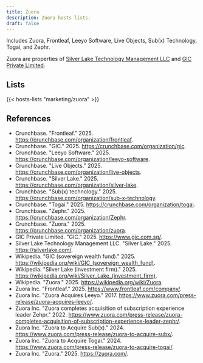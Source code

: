 ```yaml
---
title: Zuora
description: Zuora hosts lists.
draft: false
---
```


Includes Zuora, Frontleaf, Leeyo Software, Live Objects, Sub(x) Technology, Togai, and Zephr.

Zuora are properties of [Silver Lake Technology Management LLC](https://silverlake.com/) and [GIC Private Limited](https://www.gic.com.sg/).

## Lists

{{< hosts-lists "marketing/zuora" >}}

## References

+ Crunchbase. "Frontleaf." 2025. https://crunchbase.com/organization/frontleaf.
+ Crunchbase. "GIC." 2025. https://crunchbase.com/organization/gic.
+ Crunchbase. "Leeyo Software." 2025. https://crunchbase.com/organization/leeyo-software.
+ Crunchbase. "Live Objects." 2025. https://crunchbase.com/organization/live-objects.
+ Crunchbase. "Silver Lake." 2025. https://crunchbase.com/organization/silver-lake.
+ Crunchbase. "Sub(x) technology." 2025. https://crunchbase.com/organization/sub-x-technology.
+ Crunchbase. "Togai." 2025. https://crunchbase.com/organization/togai.
+ Crunchbase. "Zephr." 2025. https://crunchbase.com/organization/Zephr.
+ Crunchbase. "Zuora." 2025. https://crunchbase.com/organization/zuora.
+ GIC Private Limited. "GIC." 2025. https://www.gic.com.sg/.
+ Silver Lake Technology Management LLC. "Silver Lake." 2025. https://silverlake.com/.
+ Wikipedia. "GIC (sovereign wealth fund)." 2025. https://wikipedia.org/wiki/GIC_(sovereign_wealth_fund).
+ Wikipedia. "Silver Lake (investment firm)." 2025. https://wikipedia.org/wiki/Silver_Lake_(investment_firm).
+ Wikipedia. "Zuora." 2025. https://wikipedia.org/wiki/Zuora.
+ Zuora Inc. "Frontleaf." 2025. https://www.frontleaf.com/company/.
+ Zuora Inc. "Zuora Acquires Leeyo." 2017. https://www.zuora.com/press-release/zuora-acquires-leeyo/.
+ Zuora Inc. "Zuora completes acquisition of subscription experience leader Zehpr." 2022. https://www.zuora.com/press-release/zuora-completes-acquisition-of-subscription-experience-leader-zephr/.
+ Zuora Inc. "Zuora to Acquire Sub(x)." 2024. https://www.zuora.com/press-release/zuora-to-acquire-subx/.
+ Zuora Inc. "Zuora to Acquire Togai." 2024. https://www.zuora.com/press-release/zuora-to-acquire-togai/.
+ Zuora Inc. "Zuora." 2025. https://zuora.com/.
